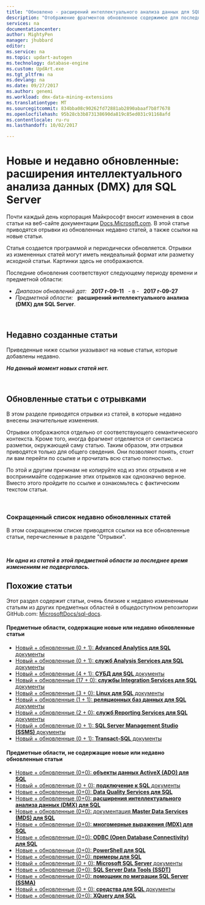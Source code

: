 ```yaml
---
title: "Обновлено - расширений интеллектуального анализа данных для SQL Server docs | Документы Microsoft"
description: "Отображение фрагментов обновленное содержимое для последних измененных в документации для расширений интеллектуального анализа (DMX) для Microsoft SQL Server."
services: na
documentationcenter: 
author: MightyPen
manager: jhubbard
editor: 
ms.service: na
ms.topic: updart-autogen
ms.technology: database-engine
ms.custom: UpdArt.exe
ms.tgt_pltfrm: na
ms.devlang: na
ms.date: 09/27/2017
ms.author: genemi
ms.workload: dmx-data-mining-extensions
ms.translationtype: MT
ms.sourcegitcommit: 834bba08c90262fd72881ab2890abaaf7b8f7678
ms.openlocfilehash: 95b28cb3b873138690da819c85ed031c91168afd
ms.contentlocale: ru-ru
ms.lasthandoff: 10/02/2017

---
```

# <a name="new-and-recently-updated-data-mining-extensions-dmx-for-sql-server"></a>Новые и недавно обновленные: расширения интеллектуального анализа данных (DMX) для SQL Server



Почти каждый день корпорация Майкрософт вносит изменения в свои статьи на веб-сайте документации [Docs.Microsoft.com](http://docs.microsoft.com/). В этой статье приводятся отрывки из обновленных недавно статей, а также ссылки на новые статьи.

Статья создается программой и периодически обновляется. Отрывки из измененных статей могут иметь неидеальный формат или разметку исходной статьи. Картинки здесь не отображаются.

Последние обновления соответствуют следующему периоду времени и предметной области:



- *Диапазон обновлений дат:* &nbsp; **2017 г-09-11** &nbsp; - в - &nbsp; **2017 г-09-27**
- *Предметной области:* &nbsp; **расширений интеллектуального анализа (DMX) для SQL Server**.




&nbsp;

## <a name="new-articles-created-recently"></a>Недавно созданные статьи

Приведенные ниже ссылки указывают на новые статьи, которые добавлены недавно.


***На данный момент новых статей нет.***



&nbsp;

## <a name="updated-articles-with-excerpts"></a>Обновленные статьи с отрывками

В этом разделе приводятся отрывки из статей, в которые недавно внесены значительные изменения.

Отрывки отображаются отдельно от соответствующего семантического контекста. Кроме того, иногда фрагмент отделяется от синтаксиса разметки, окружающей саму статью. Таким образом, эти отрывки приводятся только для общего сведения. Они позволяют понять, стоит ли вам перейти по ссылке и прочитать всю статью полностью.

По этой и другим причинам не копируйте код из этих отрывков и не воспринимайте содержание этих отрывков как однозначно верное. Вместо этого пройдите по ссылке и ознакомьтесь с фактическим текстом статьи.





&nbsp;

<a name="compactupdatedlist"/>

### <a name="compact-list-of-articles-updated-recently"></a>Сокращенный список недавно обновленных статей

В этом сокращенном списке приводятся ссылки на все обновленные статьи, перечисленные в разделе "Отрывки".





&nbsp;

***Ни одна из статей в этой предметной области за последнее время изменениям не подвергалась.***






## <a name="similar-articles"></a>Похожие статьи

<!--  HOW TO:
    Refresh this file's line items with the latest 'Count-in-Similars*' content.
    Then run Run-533-*.BAT
-->

Этот раздел содержит статьи, очень близкие к недавно измененным статьям из других предметных областей в общедоступном репозитории GitHub.com: [MicrosoftDocs/sql-docs](https://github.com/MicrosoftDocs/sql-docs/).

#### <a name="subject-areas-which-do-have-new-or-recently-updated-articles"></a>Предметные области, содержащие новые или недавно обновленные статьи

- [Новый + обновленные (0 + 1): **Advanced Analytics для SQL** документы](../advanced-analytics/new-updated-advanced-analytics.md)
- [Новый + обновленные (0 + 1): **служб Analysis Services для SQL** документы](../analysis-services/new-updated-analysis-services.md)
- [Новый + обновленные (4 + 1): **СУБД для SQL** документы](../database-engine/new-updated-database-engine.md)
- [Новый + обновленные (17 + 0): **службы Integration Services для SQL** документы](../integration-services/new-updated-integration-services.md)
- [Новый + обновленные (3 + 0): **Linux для SQL** документы](../linux/new-updated-linux.md)
- [Новый + обновленные (1 + 1): **реляционных баз данных для SQL** документы](../relational-databases/new-updated-relational-databases.md)
- [Новый + обновленные (2 + 0): **служб Reporting Services для SQL** документы](../reporting-services/new-updated-reporting-services.md)
- [Новый + обновленные (0 + 1): **SQL Server Management Studio (SSMS)** документы](../ssms/new-updated-ssms.md)
- [Новый + обновленные (0 + 1): **Transact-SQL** документы](../t-sql/new-updated-t-sql.md)

#### <a name="subject-areas-which-have-no-new-or-recently-updated-articles"></a>Предметные области, не содержащие новые или недавно обновленные статьи

- [Новые + обновленные (0+0): **объекты данных ActiveX (ADO) для SQL**](../ado/new-updated-ado.md)
- [Новый + обновленные (0 + 0): **подключение к SQL** документы](../connect/new-updated-connect.md)
- [Новые + обновленные (0+0): **Data Quality Services для SQL**](../data-quality-services/new-updated-data-quality-services.md)
- [Новые + обновленные (0+0): **расширения интеллектуального анализа данных (DMX) для SQL**](../dmx/new-updated-dmx.md)
- [Новые + обновленные (0+0): документация **Master Data Services (MDS) для SQL**](../master-data-services/new-updated-master-data-services.md)
- [Новые + обновленные (0+0): **многомерные выражения (MDX) для SQL**](../mdx/new-updated-mdx.md)
- [Новые + обновленные (0+0): **ODBC (Open Database Connectivity) для SQL**](../odbc/new-updated-odbc.md)
- [Новые + обновленные (0+0): **PowerShell для SQL**](../powershell/new-updated-powershell.md)
- [Новые + обновленные (0+0): **примеры для SQL**](../sample/new-updated-sample.md)
- [Новый + обновленные (0 + 0): **Microsoft SQL Server** документы](../sql-server/new-updated-sql-server.md)
- [Новые + обновленные (0+0): **SQL Server Data Tools (SSDT)**](../ssdt/new-updated-ssdt.md)
- [Новые + обновленные (0+0): **помощник по миграции SQL Server (SSMA)**](../ssma/new-updated-ssma.md)
- [Новый + обновленные (0 + 0): **средства для SQL** документы](../tools/new-updated-tools.md)
- [Новые + обновленные (0+0): **XQuery для SQL**](../xquery/new-updated-xquery.md)



